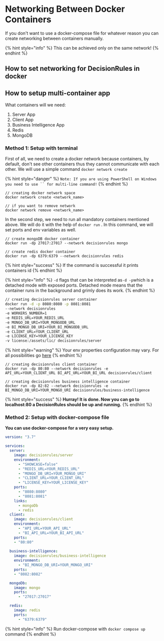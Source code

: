 # Networking Between Docker Containers

If you don't want to use a docker-compose file for whatever reason you can create networking between containers manually.

{% hint style="info" %}
This can be achieved only on the same network!
{% endhint %}

## How to set networking for DecisionRules in docker

## How to setup multi-container app

What containers will we need:

1. Server App
2. Client App
3. Business Intelligence App
4. Redis
5. MongoDB

### Method 1: Setup with terminal

First of all, we need to create a docker network because containers, by default, don't see other containers thus they cannot communicate with each other. We will use a simple command `docker network create`

{% hint style="danger" %}
`Note: If you are using PowerShell on Windows you need to use `` for multi-line command!`
{% endhint %}

```
// creating docker network space
docker network create <network_name>

// if you want to remove network
docker network remove <network_name>
```

In the second step, we need to run all mandatory containers mentioned above. We will do it with the help of `docker run` . In this command, we will set ports and env variables as well.

```
// create mongoDB docker container
docker run -dp 27017:27017 --network decisionrules mongo
```

```
// create redis docker container
docker run -dp 6379:6379 --network decisionrules redis
```

{% hint style="success" %}
If the command is successful it prints containers id
{% endhint %}

{% hint style="info" %}
`-d` flags that can be interpreted as`-d -p`which is a detached mode with exposed ports. Detached mode means that the container runs in the background and grimly does its work.
{% endhint %}

```bash
// creating decisionrules server container
docker run -d -p 8080:8080 -p 8081:8081 
--network decisionrules
-e WORKERS_NUMBER=1
-e REDIS_URL=YOUR_REDIS_URL
-e MONGO_DB_URI=YOUR_MONGODB_URL
-e BI_MONGO_DB_URI=YOUR_BI_MONGODB_URL
-e CLIENT_URL=YOUR_CLIENT_URL
-e LICENSE_KEY=YOUR_LICENSE_KEY
-v license:/assets/lic/ decisionrules/server
```

{% hint style="warning" %}
Your env properties configuration may vary. For all possibilities go [here](containers-environmental-variables.md)
{% endhint %}

```
// creating decisionrules client container
docker run -dp 80:80 --network decisionrules -e API_URL=YOUR_CLIENT_URL BI_API_URL=YOUR_BI_URL decisionrules/client
```

```
// creating decisionrules business intelligence container
docker run -dp 82:82 --network decisionrules -e BI_MONGO_DB_URI=YOUR_MONGO_URI decisionrules/business-intelligence
```

{% hint style="success" %}
**Hurray! It is done. Now you can go to localhost:80 a DecisionRules should be up and running.**
{% endhint %}

### **Method 2: Setup with docker-compose file**

**You can use docker-compose for a very easy setup.**

```yaml
version: "3.7"

services:
  server:
    image: decisionrules/server
    environment:
      - "SHOWCASE=false"
      - "REDIS_URL=YOUR_REDIS_URL"
      - "MONGO_DB_URI=YOUR_MONGO_URI"
      - "CLIENT_URL=YOUR_CLIENT_URL"
      - "LICENSE_KEY=YOUR_LICENSE_KEY"
    ports:
      - "8080:8080"
      - "8081:8081"
    links:
      - mongoDb
      - redis
  client:
    image: decisionrules/client
    environment:
      - "API_URL=YOUR_API_URL"
      - "BI_API_URL=YOUR_BI_API_URL"
    ports:
    - "80:80"
    
  business-intelligence:
    image: decisionrules/business-intelligence
    environment:
      - "BI_MONGO_DB_URI=YOUR_MONGO_URI"
    ports:
    - "8082:8082"  

  mongoDb:
    image: mongo
    ports:
      - "27017:27017"

  redis:
    image: redis
    ports:
      - "6379:6379"
```

{% hint style="info" %}
Run docker-compose with `docker compose up` command
{% endhint %}
